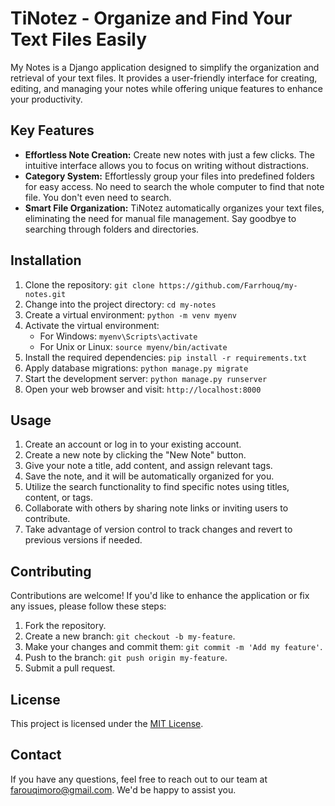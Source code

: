 # TiNotez - Organize and Find Your Text Files Easily

My Notes is a Django application designed to simplify the organization and retrieval of your text files. It provides a user-friendly interface for creating, editing, and managing your notes while offering unique features to enhance your productivity.

## Key Features

- **Effortless Note Creation:** Create new notes with just a few clicks. The intuitive interface allows you to focus on writing without distractions.
- **Category System:** Effortlessly group your files into predefined folders for easy access. No need to search the whole computer to find that note file. You don't even need to search.
- **Smart File Organization:** TiNotez automatically organizes your text files, eliminating the need for manual file management. Say goodbye to searching through folders and directories.

## Installation

1. Clone the repository: `git clone https://github.com/Farrhouq/my-notes.git`
2. Change into the project directory: `cd my-notes`
3. Create a virtual environment: `python -m venv myenv`
4. Activate the virtual environment:
   - For Windows: `myenv\Scripts\activate`
   - For Unix or Linux: `source myenv/bin/activate`
5. Install the required dependencies: `pip install -r requirements.txt`
6. Apply database migrations: `python manage.py migrate`
7. Start the development server: `python manage.py runserver`
8. Open your web browser and visit: `http://localhost:8000`

## Usage

1. Create an account or log in to your existing account.
2. Create a new note by clicking the "New Note" button.
3. Give your note a title, add content, and assign relevant tags.
4. Save the note, and it will be automatically organized for you.
5. Utilize the search functionality to find specific notes using titles, content, or tags.
6. Collaborate with others by sharing note links or inviting users to contribute.
7. Take advantage of version control to track changes and revert to previous versions if needed.

## Contributing

Contributions are welcome! If you'd like to enhance the application or fix any issues, please follow these steps:

1. Fork the repository.
2. Create a new branch: `git checkout -b my-feature`.
3. Make your changes and commit them: `git commit -m 'Add my feature'`.
4. Push to the branch: `git push origin my-feature`.
5. Submit a pull request.

## License

This project is licensed under the [MIT License](LICENSE).

## Contact

If you have any questions, feel free to reach out to our team at [farouqimoro@gmail.com](mailto:farouqimoro@gmail.com). We'd be happy to assist you.
